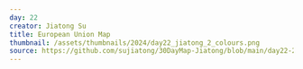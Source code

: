 ```yaml
---
day: 22
creator: Jiatong Su
title: European Union Map
thumbnail: /assets/thumbnails/2024/day22_jiatong_2_colours.png
source: https://github.com/sujiatong/30DayMap-Jiatong/blob/main/day22-2colours/day22_2colours.Rmd
---
```


